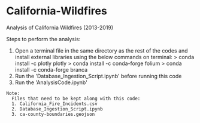 # California-Wildfires
Analysis of California Wildfires (2013-2019)

Steps to perform the analysis:
  1. Open a terminal file in the same directory as the rest of the codes and install external libraries using the below commands on terminal:
    > conda install -c plotly plotly
    > conda install -c conda-forge folium
    > conda install -c conda-forge branca
  2. Run the 'Database_Ingestion_Script.ipynb' before running this code
  3. Run the 'AnalysisCode.ipynb'
    
    Note:
      Files that need to be kept along with this code:
      1. California_Fire_Incidents.csv
      2. Database_Ingestion_Script.ipynb
      3. ca-county-boundaries.geojson
